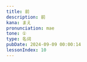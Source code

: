 ```yaml
---
title: 前
description: 前
kana: まえ
pronunciation: mae
tone: ①
type: 名词
pubDate: 2024-09-09 00:00:14
lessonIndex: 10
---
```

